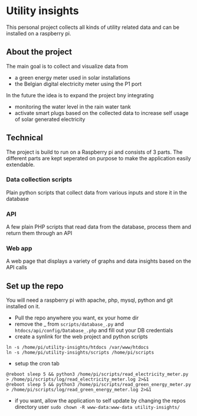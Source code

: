 # Utility insights
This personal project collects all kinds of utility related data and can be installed on a raspberry pi.

## About the project
The main goal is to collect and visualize data from
- a green energy meter used in solar installations
- the Belgian digital electricity meter using the P1 port

In the future the idea is to expand the project bny integrating
- monitoring the water level in the rain water tank
- activate smart plugs based on the collected data to increase self usage of solar generated electricity

## Technical
The project is build to run on a Raspberry pi and consists of 3 parts.
The different parts are kept seperated on purpose to make the application easily extendable.

### Data collection scripts
Plain python scripts that collect data from various inputs and store it in the database

### API
A few plain PHP scripts that read data from the database, process them and return them through an API

### Web app
A web page that displays a variety of graphs and data insights based on the API calls

## Set up the repo
You will need a raspberry pi with apache, php, mysql, python and git installed on it.
- Pull the repo anywhere you want, ex your home dir 
- remove the _ from `scripts/database_.py` and `htdocs/api/config/Database_.php` and fill out your DB credentials 
- create a synlink for the web project and python scripts
```
ln -s /home/pi/utility-insights/htdocs /var/www/htdocs
ln -s /home/pi/utility-insights/scripts /home/pi/scripts
```
- setup the cron tab
```
@reboot sleep 5 && python3 /home/pi/scripts/read_electricity_meter.py > /home/pi/scripts/log/read_electricity_meter.log 2>&1
@reboot sleep 5 && python3 /home/pi/scripts/read_green_energy_meter.py > /home/pi/scripts/log/read_green_energy_meter.log 2>&1
```
- if you want, allow the application to self update by changing the repos directory user `sudo chown -R www-data:www-data utility-insights/` 